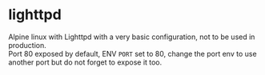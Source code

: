 # lighttpd

Alpine linux with Lighttpd with a very basic configuration, not to be used in production.  
Port 80 exposed by default, ENV `PORT` set to 80, change the port env to use another port but do not forget to expose it too.